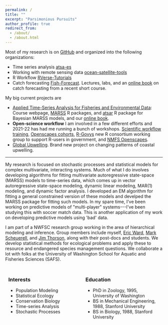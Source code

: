 ```yaml
---
permalink: /
title: ""
excerpt: "Parsimonious Pursuits"
author_profile: true
redirect_from: 
  - /about/
  - /about.html
---
```


Most of my research is on [GitHub](https://github.com/eeholmes) and organized into the following organizations:

* Time series analysis [atsa-es](https://github.com/atsa-es)
* Working with remote sensing data [ocean-satellite-tools](https://github.com/ocean-satellite-tools)
* R Workflow [RVerse-Tutorials](https://rverse-tutorials.github.io/)
* Catch forecasting [Fish-Forecast](https://github.com/Fish-Forecast). Lectures, labs, and an [online book]("https://fish-forecast.github.io/Fish-Forecast-Bookdown/) on catch forecasting from a recent short course.

My big current projects are

* [Applied Time-Series Analysis for Fisheries and Environmental Data](https://atsa-es.github.io/): Course webpage, [MARSS](https://atsa-es.github.io/MARSS) R packages, and [atsar](https://atsa-es.github.io/atsar) R package for Bayesian MARSS models, and our [online book](https://atsa-es.github.io/atsa-labs).
* **Open-science workflow** I am involved in a few different efforts and 2021-22 has had me running a bunch of workshops. [Scientific workflow training](https://rverse-tutorials.github.io), [Openscapes cohorts](https://www.openscapes.org/), [R-Govys](https://rgovys.github.io/) new R consortium working group to support R-users in government, and [NMFS Openscapes](nmfs-openscapes.github.io).
* [Global Upwelling](https://github.com/UW-Upwelling-Project). Brand new project on changing patterns of coastal upwelling.


-----

My research is focused on stochastic processes and statistical models for complex multivariate, interacting systems. Much of what I do involves developing algorithms for fitting multivariate autoregressive state-space (MARSS) models to time-series data, which comes up in vector autoregressive state-space modeling, dynamic linear modeling, MAR(1) modeling, and dynamic factor analysis. I developed an EM algorithm for fitting a general constrained version of these models and develped the MARSS package for fitting such models. In my spare time, I've been working on predictive models of "multi-player" systems---I've been studying this with soccer match data. This is another application of my work on developing predictive models using 'bad' data. 

I am part of a NWFSC research group working in the area of hierarchical modeling and inference. Group members include myself, [Eric Ward](https://ericward-noaa.github.io/), [Mark Scheuerell](http://faculty.washington.edu/scheuerl/), and [Jim Thorson](https://sites.google.com/site/thorsonresearch/), along with their post-docs and students. We develop statistical methods for ecological problems and apply these to resource and endangered species management questions. We collaborate a lot with folks at the University of Washington School for Aquatic and Fisheries Sciences (SAFS).

<style>
.column {
    float: left;
    padding: 10px;
    width: 45%;
}

/* Clear floats after the columns */
.row:after {
    content: "";
    display: table;
    clear: both;
}
</style>

<div class="row">

<div class="column">
<h3>Interests</h3>
<ul class="ul-interests">
<li>Population Modeling</li>
<li>Statistical Ecology</li>
<li>Conservation Biology</li>
<li>Time-series Analysis</li>
<li>Stochastic Processes</li>
</ul>
</div>

<div class="column">
<h3>Education</h3>
<ul class="ul-edu fa-ul">
<li>
<i class="fa fa-university"></i> PhD in Zoology, 1995, University of Washington
</li>

<li>
<i class="fa fa-mortar-board"></i> BS in Mechanical Engineering, 1988, Stanford University
</li>

<li>
<i class="fa fa-mortar-board"></i> BS in Biology, 1988, Stanford University
</li>

</ul>
</div>

</div>
